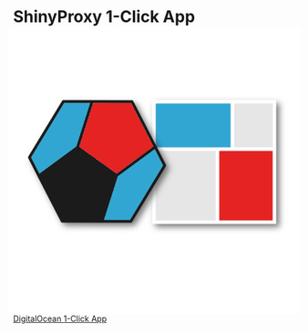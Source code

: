 # ShinyProxy 1-Click App <img src="https://github.com/analythium/shinyproxy-1-click/raw/master/digitalocean/images/combined-logo-sq.png" align="right" style="padding-left:10px;background-color:white;" />

[DigitalOcean 1-Click App](digitalocean/README.md)
